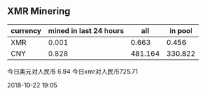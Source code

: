 ## XMR Minering

|currency|mined in last 24 hours|all|in pool|
|---|---|---|---|
|XMR|0.001|0.663|0.456|
|CNY|0.828|481.164|330.822|

今日美元对人民币 6.94	今日xmr对人民币725.71


2018-10-22 19:05